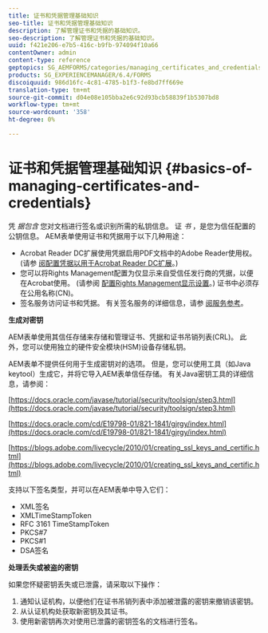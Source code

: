 ```yaml
---
title: 证书和凭据管理基础知识
seo-title: 证书和凭据管理基础知识
description: 了解管理证书和凭据的基础知识。
seo-description: 了解管理证书和凭据的基础知识。
uuid: f421e206-e7b5-416c-b9fb-974094f10a66
contentOwner: admin
content-type: reference
geptopics: SG_AEMFORMS/categories/managing_certificates_and_credentials
products: SG_EXPERIENCEMANAGER/6.4/FORMS
discoiquuid: 986d16fc-4c81-4785-b1f3-fe8bd7ff669e
translation-type: tm+mt
source-git-commit: d04e08e105bba2e6c92d93bcb58839f1b5307bd8
workflow-type: tm+mt
source-wordcount: '358'
ht-degree: 0%

---
```



# 证书和凭据管理基础知识 {#basics-of-managing-certificates-and-credentials}

凭 *据包含* 您对文档进行签名或识别所需的私钥信息。 证 *书* ，是您为信任配置的公钥信息。 AEM表单使用证书和凭据用于以下几种用途：

* Acrobat Reader DC扩展使用凭据启用PDF文档中的Adobe Reader使用权。 (请参 [阅配置凭据以用于Acrobat Reader DC扩展](/help/forms/using/admin-help/configuring-credentials-acrobat-reader-dc.md#configuring-credentials-for-use-with-acrobat-reader-dc-extensions)。)
* 您可以将Rights Management配置为仅显示来自受信任发行商的凭据，以便在Acrobat使用。 (请参阅 [配置Rights Management显示设置](/help/forms/using/admin-help/configuring-client-server-options.md#configure-document-security-display-settings)。) 证书中必须存在公用名称(CN)。
* 签名服务访问证书和凭据。 有关签名服务的详细信息，请参 [阅服务参考](https://www.adobe.com/go/learn_aemforms_services_63)。

**生成对密钥**

AEM表单使用其信任存储来存储和管理证书、凭据和证书吊销列表(CRL)。 此外，您可以使用独立的硬件安全模块(HSM)设备存储私钥。

AEM表单不提供任何用于生成密钥对的选项。 但是，您可以使用工具（如Java keytool）生成它，并将它导入AEM表单信任存储。 有关Java密钥工具的详细信息，请参阅：

[https://docs.oracle.com/javase/tutorial/security/toolsign/step3.html](https://docs.oracle.com/javase/tutorial/security/toolsign/step3.html)

[https://docs.oracle.com/cd/E19798-01/821-1841/gjrgy/index.html](https://docs.oracle.com/cd/E19798-01/821-1841/gjrgy/index.html)

[https://blogs.adobe.com/livecycle/2010/01/creating_ssl_keys_and_certific.html](https://blogs.adobe.com/livecycle/2010/01/creating_ssl_keys_and_certific.html)

支持以下签名类型，并可以在AEM表单中导入它们：

* XML签名
* XMLTimeStampToken
* RFC 3161 TimeStampToken
* PKCS#7
* PKCS#1
* DSA签名

**处理丢失或被盗的密钥**

如果您怀疑密钥丢失或已泄露，请采取以下操作：

1. 通知认证机构，以便他们在证书吊销列表中添加被泄露的密钥来撤销该密钥。
1. 从认证机构处获取新密钥及其证书。
1. 使用新密钥再次对使用已泄露的密钥签名的文档进行签名。

